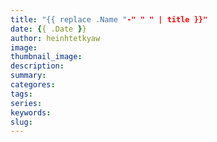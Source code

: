 ```yaml
---
title: "{{ replace .Name "-" " " | title }}"
date: {{ .Date }}
author: heinhtetkyaw
image:
thumbnail_image:
description:
summary:
categores:
tags:
series:
keywords:
slug: 
---
```

